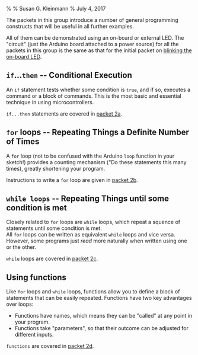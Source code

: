 %
% Susan G. Kleinmann
% July 4, 2017

The packets in this group introduce a number of general programming 
constructs that will be useful in all further examples.

All of them can be demonstrated using an on-board or external LED.
The "circuit" (just the Arduino board attached to a power source)
for all the packets in this group is the same as that for
the initial packet on [blinking the on-board LED](../1-LED/1a-OnBoardLED/circuit.html).

## `if`...`then` -- Conditional Execution ##

An `if` statement tests whether some condition is `true`, and if so, 
executes a command or a block of commands.
This is the most basic and essential technique in using microcontrollers.

`if...then` statements are covered in [packet 2a](2a-if-then).

## `for` loops -- Repeating Things a Definite Number of Times ##

A `for` loop (not to be confused with the Arduino `loop` function in
your sketch!) provides a counting mechanism ("Do these statements
this many times), greatly shortening your program.  

Instructions to write a `for` loop are given in [packet 2b](2b-for-loops).

## `while loops` -- Repeating Things until some condition is met ##

Closely related to `for` loops are `while` loops, which repeat a
squence of statements until some condition is met.  
All `for` loops can be written as equivalent `while` loops and
vice versa.  However, some programs just *read* more naturally
when written using one or the other.

`while` loops are covered in [packet 2c](2c-while-loops).

## Using functions ##

<!--
Functions help you build complex programs with minimal 
number of statements.  Reducing the size of a program improves
its readability, its maintainability, and is likely to reduce
errors, especially when it is important to make small adjustments.
-->

Like `for` loops and `while` loops, functions allow you to define
a block of statements that can be easily repeated.  Functions
have two key advantages over loops:

* Functions have names, which means they can be "called" at any 
point in your program.  
* Functions take "parameters", so that their outcome can be adjusted for
different inputs.

`functions` are covered in [packet 2d](2d-functions).

